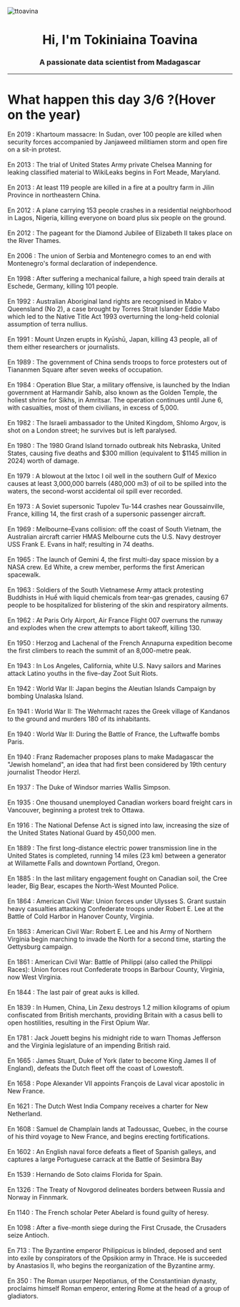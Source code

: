 
<p align="left"> <img src="https://komarev.com/ghpvc/?username=ttoavina&label=Profile%20views&color=0e75b6&style=flat" alt="ttoavina" /> </p>
<h1 align="center">Hi, I'm Tokiniaina Toavina</h1>
<h3 align="center">A passionate data scientist from Madagascar</h3>
    
<hr/>
<h1> What happen this day 3/6 ?(Hover on the year)</h1>

En 2019 : Khartoum massacre: In Sudan, over 100 people are killed when security forces accompanied by Janjaweed militiamen storm and open fire on a sit-in protest.
<br/><br/>
En 2013 : The trial of United States Army private Chelsea Manning for leaking classified material to WikiLeaks begins in Fort Meade, Maryland.
<br/><br/>
En 2013 : At least 119 people are killed in a fire at a poultry farm in Jilin Province in northeastern China.
<br/><br/>
En 2012 : A plane carrying 153 people crashes in a residential neighborhood in Lagos, Nigeria, killing everyone on board plus six people on the ground.
<br/><br/>
En 2012 : The pageant for the Diamond Jubilee of Elizabeth II takes place on the River Thames.
<br/><br/>
En 2006 : The union of Serbia and Montenegro comes to an end with Montenegro's formal declaration of independence.
<br/><br/>
En 1998 : After suffering a mechanical failure, a high speed train derails at Eschede, Germany, killing 101 people.
<br/><br/>
En 1992 : Australian Aboriginal land rights are recognised in Mabo v Queensland (No 2), a case brought by Torres Strait Islander Eddie Mabo which led to the Native Title Act 1993  overturning the long-held colonial assumption of terra nullius.
<br/><br/>
En 1991 : Mount Unzen erupts in Kyūshū, Japan, killing 43 people, all of them either researchers or journalists.
<br/><br/>
En 1989 : The government of China sends troops to force protesters out of Tiananmen Square after seven weeks of occupation.
<br/><br/>
En 1984 : Operation Blue Star, a military offensive, is launched by the Indian government at Harmandir Sahib, also known as the Golden Temple, the holiest shrine for Sikhs, in Amritsar. The operation continues until June 6, with casualties, most of them civilians, in excess of 5,000.
<br/><br/>
En 1982 : The Israeli ambassador to the United Kingdom, Shlomo Argov, is shot on a London street; he survives but is left paralysed.
<br/><br/>
En 1980 : The 1980 Grand Island tornado outbreak hits Nebraska, United States, causing five deaths and $300 million (equivalent to $1145 million in 2024) worth of damage.
<br/><br/>
En 1979 : A blowout at the Ixtoc I oil well in the southern Gulf of Mexico causes at least 3,000,000 barrels (480,000 m3) of oil to be spilled into the waters, the second-worst accidental oil spill ever recorded.
<br/><br/>
En 1973 : A Soviet supersonic Tupolev Tu-144 crashes near Goussainville, France, killing 14, the first crash of a supersonic passenger aircraft.
<br/><br/>
En 1969 : Melbourne–Evans collision: off the coast of South Vietnam, the Australian aircraft carrier HMAS Melbourne cuts the U.S. Navy destroyer USS Frank E. Evans in half; resulting in 74 deaths.
<br/><br/>
En 1965 : The launch of Gemini 4, the first multi-day space mission by a NASA crew. Ed White, a crew member, performs the first American spacewalk.
<br/><br/>
En 1963 : Soldiers of the South Vietnamese Army attack protesting Buddhists in Huế with liquid chemicals from tear-gas grenades, causing 67 people to be hospitalized for blistering of the skin and respiratory ailments.
<br/><br/>
En 1962 : At Paris Orly Airport, Air France Flight 007 overruns the runway and explodes when the crew attempts to abort takeoff, killing 130.
<br/><br/>
En 1950 : Herzog and Lachenal of the French Annapurna expedition become the first climbers to reach the summit of an 8,000-metre peak.
<br/><br/>
En 1943 : In Los Angeles, California, white U.S. Navy sailors and Marines attack Latino youths in the five-day Zoot Suit Riots.
<br/><br/>
En 1942 : World War II: Japan begins the Aleutian Islands Campaign by bombing Unalaska Island.
<br/><br/>
En 1941 : World War II: The Wehrmacht razes the Greek village of Kandanos to the ground and murders 180 of its inhabitants.
<br/><br/>
En 1940 : World War II: During the Battle of France, the Luftwaffe bombs Paris.
<br/><br/>
En 1940 : Franz Rademacher proposes plans to make Madagascar the "Jewish homeland", an idea that had first been considered by 19th century journalist Theodor Herzl.
<br/><br/>
En 1937 : The Duke of Windsor marries Wallis Simpson.
<br/><br/>
En 1935 : One thousand unemployed Canadian workers board freight cars in Vancouver, beginning a protest trek to Ottawa.
<br/><br/>
En 1916 : The National Defense Act is signed into law, increasing the size of the United States National Guard by 450,000 men.
<br/><br/>
En 1889 : The first long-distance electric power transmission line in the United States is completed, running 14 miles (23 km) between a generator at Willamette Falls and downtown Portland, Oregon.
<br/><br/>
En 1885 : In the last military engagement fought on Canadian soil, the Cree leader, Big Bear, escapes the North-West Mounted Police.
<br/><br/>
En 1864 : American Civil War: Union forces under Ulysses S. Grant sustain heavy casualties attacking Confederate troops under Robert E. Lee at the Battle of Cold Harbor in Hanover County, Virginia.
<br/><br/>
En 1863 : American Civil War: Robert E. Lee and his Army of Northern Virginia begin marching to invade the North for a second time, starting the Gettysburg campaign.
<br/><br/>
En 1861 : American Civil War: Battle of Philippi (also called the Philippi Races): Union forces rout Confederate troops in Barbour County, Virginia, now West Virginia.
<br/><br/>
En 1844 : The last pair of great auks is killed.
<br/><br/>
En 1839 : In Humen, China, Lin Zexu destroys 1.2 million kilograms of opium confiscated from British merchants, providing Britain with a casus belli to open hostilities, resulting in the First Opium War.
<br/><br/>
En 1781 : Jack Jouett begins his midnight ride to warn Thomas Jefferson and the Virginia legislature of an impending British raid.
<br/><br/>
En 1665 : James Stuart, Duke of York (later to become King James II of England), defeats the Dutch fleet off the coast of Lowestoft.
<br/><br/>
En 1658 : Pope Alexander VII appoints François de Laval vicar apostolic in New France.
<br/><br/>
En 1621 : The Dutch West India Company receives a charter for New Netherland.
<br/><br/>
En 1608 : Samuel de Champlain lands at Tadoussac, Quebec, in the course of his third voyage to New France, and begins erecting fortifications.
<br/><br/>
En 1602 : An English naval force defeats a fleet of Spanish galleys, and captures a large Portuguese carrack at the Battle of Sesimbra Bay
<br/><br/>
En 1539 : Hernando de Soto claims Florida for Spain.
<br/><br/>
En 1326 : The Treaty of Novgorod delineates borders between Russia and Norway in Finnmark.
<br/><br/>
En 1140 : The French scholar Peter Abelard is found guilty of heresy.
<br/><br/>
En 1098 : After a five-month siege during the First Crusade, the Crusaders seize Antioch.
<br/><br/>
En 713 : The Byzantine emperor Philippicus is blinded, deposed and sent into exile by conspirators of the Opsikion army in Thrace. He is succeeded by Anastasios II, who begins the reorganization of the Byzantine army.
<br/><br/>
En 350 : The Roman usurper Nepotianus, of the Constantinian dynasty, proclaims himself Roman emperor, entering Rome at the head of a group of gladiators.
<br/><br/>
